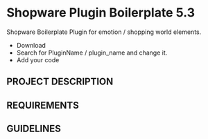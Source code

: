 # Shopware Plugin Boilerplate 5.3

Shopware Boilerplate Plugin for emotion / shopping world elements. 

* Download
* Search for PluginName / plugin_name and change it. 
* Add your code


## PROJECT DESCRIPTION ##


## REQUIREMENTS ##


## GUIDELINES ##

